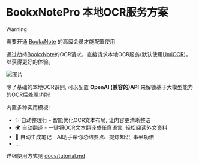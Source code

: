 # BookxNotePro 本地OCR服务方案

> [!warning]
> 需要开通 [BookxNote](http://www.bookxnote.com/) 的高级会员才能配置使用

通过劫持[BookxNote](http://www.bookxnote.com/)的OCR请求，直接请求本地OCR服务(默认使用[UmiOCR](https://github.com/hiroi-sora/Umi-OCR))，以获得更好的体验。

![图片](https://github.com/user-attachments/assets/c32b2c54-f678-4865-b7dc-dda607f09787)

除了基础的本地OCR识别, 可以配置 **OpenAI (兼容的)API** 来解锁基于大模型能力的OCR后处理功能!

内置多种实用模板:
- ✨ 自动整理行 - 智能优化OCR文本布局, 让内容更清晰整洁
- 🌍 自动翻译 - 一键将OCR文本翻译成任意语言, 轻松阅读外文资料
- 📝 自动生成笔记 - AI助手帮你总结要点、提炼知识, 事半功倍
- ...

详细使用方式见 [docs/tutorial.md](docs/tutorial.md)

